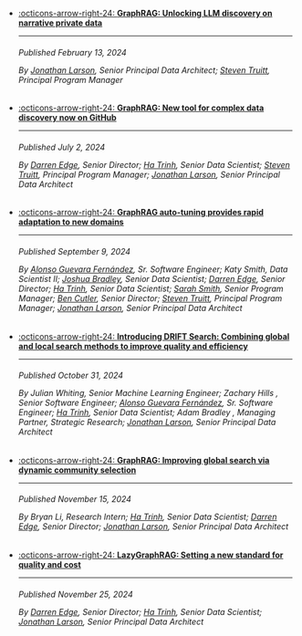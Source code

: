 
<div class="grid cards" markdown>

-   [:octicons-arrow-right-24: __GraphRAG: Unlocking LLM discovery on narrative private data__](https://www.microsoft.com/en-us/research/blog/graphrag-unlocking-llm-discovery-on-narrative-private-data/)

    ---
    <h6>Published February 13, 2024

    By [Jonathan Larson](https://www.microsoft.com/en-us/research/people/jolarso/), Senior Principal Data Architect; [Steven Truitt](https://www.microsoft.com/en-us/research/people/steventruitt/), Principal Program Manager</h6>
    

-   [:octicons-arrow-right-24: __GraphRAG: New tool for complex data discovery now on GitHub__](https://www.microsoft.com/en-us/research/blog/graphrag-new-tool-for-complex-data-discovery-now-on-github/)

    ---
    <h6>Published July 2, 2024

    By [Darren Edge](https://www.microsoft.com/en-us/research/people/daedge/), Senior Director; [Ha Trinh](https://www.microsoft.com/en-us/research/people/trinhha/), Senior Data Scientist; [Steven Truitt](https://www.microsoft.com/en-us/research/people/steventruitt/), Principal Program Manager; [Jonathan Larson](https://www.microsoft.com/en-us/research/people/jolarso/), Senior Principal Data Architect</h6>


-   [:octicons-arrow-right-24: __GraphRAG auto-tuning provides rapid adaptation to new domains__](https://www.microsoft.com/en-us/research/blog/graphrag-auto-tuning-provides-rapid-adaptation-to-new-domains/)

    ---
    <h6>Published September 9, 2024

    By [Alonso Guevara Fernández](https://www.microsoft.com/en-us/research/people/alonsog/), Sr. Software Engineer; Katy Smith, Data Scientist II; [Joshua Bradley](https://www.microsoft.com/en-us/research/people/joshbradley/), Senior Data Scientist; [Darren Edge](https://www.microsoft.com/en-us/research/people/daedge/), Senior Director; [Ha Trinh](https://www.microsoft.com/en-us/research/people/trinhha/), Senior Data Scientist; [Sarah Smith](https://www.microsoft.com/en-us/research/people/smithsarah/), Senior Program Manager; [Ben Cutler](https://www.microsoft.com/en-us/research/people/bcutler/), Senior Director; [Steven Truitt](https://www.microsoft.com/en-us/research/people/steventruitt/), Principal Program Manager; [Jonathan Larson](https://www.microsoft.com/en-us/research/people/jolarso/), Senior Principal Data Architect</h6>

- [:octicons-arrow-right-24: __Introducing DRIFT Search: Combining global and local search methods to improve quality and efficiency__](https://www.microsoft.com/en-us/research/blog/introducing-drift-search-combining-global-and-local-search-methods-to-improve-quality-and-efficiency/)

    ---
    <h6>Published October 31, 2024

    By Julian Whiting, Senior Machine Learning Engineer; Zachary Hills , Senior Software Engineer; [Alonso Guevara Fernández](https://www.microsoft.com/en-us/research/people/alonsog/), Sr. Software Engineer; [Ha Trinh](https://www.microsoft.com/en-us/research/people/trinhha/), Senior Data Scientist; Adam Bradley , Managing Partner, Strategic Research; [Jonathan Larson](https://www.microsoft.com/en-us/research/people/jolarso/), Senior Principal Data Architect</h6>

- [:octicons-arrow-right-24: __GraphRAG: Improving global search via dynamic community selection__](https://www.microsoft.com/en-us/research/blog/graphrag-improving-global-search-via-dynamic-community-selection/)

    ---
    <h6>Published November 15, 2024

    By Bryan Li, Research Intern; [Ha Trinh](https://www.microsoft.com/en-us/research/people/trinhha/), Senior Data Scientist; [Darren Edge](https://www.microsoft.com/en-us/research/people/daedge/), Senior Director; [Jonathan Larson](https://www.microsoft.com/en-us/research/people/jolarso/), Senior Principal Data Architect</h6>

- [:octicons-arrow-right-24: __LazyGraphRAG: Setting a new standard for quality and cost__](https://www.microsoft.com/en-us/research/blog/lazygraphrag-setting-a-new-standard-for-quality-and-cost/)

    ---
    <h6>Published November 25, 2024

    By [Darren Edge](https://www.microsoft.com/en-us/research/people/daedge/), Senior Director; [Ha Trinh](https://www.microsoft.com/en-us/research/people/trinhha/), Senior Data Scientist;  [Jonathan Larson](https://www.microsoft.com/en-us/research/people/jolarso/), Senior Principal Data Architect</h6>
</div>